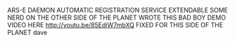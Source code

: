 ARS-E DAEMON
AUTOMATIC REGISTRATION SERVICE EXTENDABLE
SOME NERD ON THE OTHER SIDE OF THE PLANET WROTE THIS BAD BOY
DEMO VIDEO HERE
http://youtu.be/85EdiW7mbXQ
FIXED FOR THIS SIDE OF THE PLANET
dave

